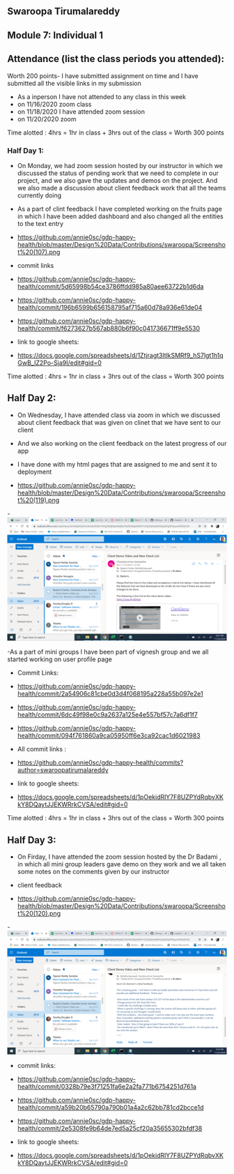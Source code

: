## Swaroopa Tirumalareddy
## Module 7: Individual 1
## Attendance (list the class periods you attended):
Worth 200 points- I have submitted assignment on time and I have submitted all the visible links in my submission 
- As a inperson I have not attended to any class in this week 
- on 11/16/2020 zoom class 
- on 11/18/2020 I have attended zoom session
- on 11/20/2020 zoom

Time alotted : 4hrs = 1hr in class + 3hrs out of the class = Worth 300 points

### Half Day 1:
- On Monday, we had zoom session hosted by our instructor in which we discussed the status of pending work that we need to complete in our project, and we also gave the updates and demos on the project. And we also made a discussion about client feedback work that all the teams currently doing  
- As a part of clint feedback I have completed working on the fruits page in which I have been added dashboard and also changed all the entities to the text entry
- https://github.com/annie0sc/gdp-happy-health/blob/master/Design%20Data/Contributions/swaroopa/Screenshot%20(107).png

- commit links

- https://github.com/annie0sc/gdp-happy-health/commit/5d65998b54ce3786ffdd985a80aee63722b1d6da

- https://github.com/annie0sc/gdp-happy-health/commit/196b6599b656158795af715a60d78a936e61de04

- https://github.com/annie0sc/gdp-happy-health/commit/f6273627b567ab880b6f90c041736671ff9e5530

- link to google sheets:

- https://docs.google.com/spreadsheets/d/1Ztjragt3ltlkSMRf9_hS7lgt1h1qGwB_IZ2Po-Sja9I/edit#gid=0


Time alotted : 4hrs = 1hr in class + 3hrs out of the class = Worth 300 points

## Half Day 2:
- On Wednesday, I have attended class via zoom in which we discussed about client feedback that was given on clinet that we have sent to our client
- And we also working on the client feedback on the latest progress of our app 
- I have done with my html pages that are assigned to me and sent it to deployment

- https://github.com/annie0sc/gdp-happy-health/blob/master/Design%20Data/Contributions/swaroopa/Screenshot%20(119).png

-![image](https://github.com/annie0sc/gdp-happy-health/blob/master/Design%20Data/Contributions/swaroopa/Screenshot%20(119).png)

-As a part of mini groups I have been part of vignesh group and we all started working on user profile page
- Commit Links:

- https://github.com/annie0sc/gdp-happy-health/commit/2a54906c81cbe0d3d4f068195a228a55b097e2e1

- https://github.com/annie0sc/gdp-happy-health/commit/6dc49f98e0c9a2637a125e4e557bf57c7a6df1f7

- https://github.com/annie0sc/gdp-happy-health/commit/094f761860a9ca05950ff6e3ca92cac1d6021983

- All commit links :

- https://github.com/annie0sc/gdp-happy-health/commits?author=swaroopatirumalareddy

- link to google sheets:

- https://docs.google.com/spreadsheets/d/1pOekidRlY7F8UZPYdRqbvXKkY8DQaytJJEKWRrkCVSA/edit#gid=0


Time alotted : 4hrs = 1hr in class + 3hrs out of the class = Worth 300 points
## Half Day 3:
-  On Firday, I have attended the zoom session hosted by the Dr Badami , in which all mini group leaders gave demo on they work and we all taken some notes on the comments given by our instructor

- client feedback

- https://github.com/annie0sc/gdp-happy-health/blob/master/Design%20Data/Contributions/swaroopa/Screenshot%20(120).png

-![image](https://github.com/annie0sc/gdp-happy-health/blob/master/Design%20Data/Contributions/swaroopa/Screenshot%20(120).png)


- commit links:

- https://github.com/annie0sc/gdp-happy-health/commit/0328b79e3f71251fa6e2a2fa771b6754251d761a

- https://github.com/annie0sc/gdp-happy-health/commit/a59b20b65790a790b01a4a2c62bb781cd2bcce1d

- https://github.com/annie0sc/gdp-happy-health/commit/2e5308fe9b64de7ed5a25cf20a35655302bfdf38

- link to google sheets:

- https://docs.google.com/spreadsheets/d/1pOekidRlY7F8UZPYdRqbvXKkY8DQaytJJEKWRrkCVSA/edit#gid=0
